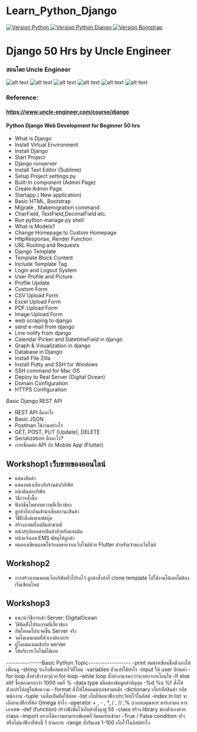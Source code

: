 Learn_Python_Django
=================
<a href="https://www.python.org/downloads/release/python-395/">
   <img alt="Version Python" src="https://img.shields.io/badge/python-3.9.5-0?logo=Python&color=blue">
</a>

<a href="https://docs.djangoproject.com/en/3.2/releases/3.2/">
   <img alt="Version Python Django" src="https://img.shields.io/badge/django-3.2.0-0?logo=Django&color=success">
</a>

<a href="https://getbootstrap.com/docs/4.0/getting-started/introduction/">
   <img alt="Version Bootstrap" src="https://img.shields.io/badge/Bootstrap4-563D7C?logo=bootstrap&logoColor=white">
</a>

# Django 50 Hrs by Uncle Engineer
### สอนโดย Uncle Engineer


![alt text](https://github.com/lacakp/Django50Hrs/blob/main/Images/web01.png?raw=true)
![alt text](https://github.com/lacakp/Django50Hrs/blob/main/Images/web02.png?raw=true)
![alt text](https://github.com/lacakp/Django50Hrs/blob/main/Images/web03.png?raw=true)
![alt text](https://github.com/lacakp/Django50Hrs/blob/main/Images/web04.png?raw=true)
![alt text](https://github.com/lacakp/Django50Hrs/blob/main/Images/web05.png?raw=true)
![alt text](https://github.com/lacakp/Django50Hrs/blob/main/Images/web06.png?raw=true)


### Reference: 
#### https://www.uncle-engineer.com/course/django

#### Python Django Web Development for Beginner 50 hrs
- What is Django
- Install Virtual Environment
- Install Django
- Start Project
- Django runserver
- Install Text Editor (Sublime)
- Setup Project settings.py
- Built-In component (Admin Page)
- Create Admin Page
- Startapp ( New application)
- Basic HTML, Bootstrap
- Migrate , Makemigration command
- CharField, TextField,DecimalField etc.
- Run python manage.py shell
- What is Models?
- Change Homepage to Custom Homepage
- HttpResponse, Render Function
- URL Routing and Requests
- Django Template
- Template Block Content
- Include Template Tag
- Login and Logout System
- User Profile and Picture
- Profile Update
- Custom Form
- CSV Upload Form
- Excel Upload Form
- PDF Upload Form
- Image Upload Form
- web scraping to django
- send e-mail from django
- Line notify from django
- Calendar Picker and DatetimeField in django
- Graph & Visualization in django
- Database in Django
- Install File Zilla
- Install Putty and SSH for Windows
- SSH command for Mac OS
- Deploy to Real Server (Digital Ocean)
- Domain Configuration
- HTTPS Configuration

Basic Django REST API

- REST API คืออะไร
- Basic JSON
- Postman ใช้งานอย่างไร
- GET, POST, PUT (Update), DELETE
- Serialization คืออะไร?
- การเชื่อมต่อ API กับ Mobile App (Flutter)

## Workshop1 เว็บขายของออนไลน์
- แสดงสินค้า
- แสดงหน้าเกี่ยวกับร้านค้า/บริษัท
- หน้าติดต่อบริษัท
- วิธีการสั่งซื้อ
- ฟังก์ชันโพสบทความที่เกี่ยวข้อง
- ลูกค้าล็อกอินเข้ามาเช็คสถานะสินค้า
- วิธีฝังลิ้งค์เพจเฟสบุ๊ค
- สร้างภาพสไลด์สินค้าขายดี
- หน้าสรุปยอดขายสินค้าสำหรับแอดมิน
- หน้าแจ้งเลข EMS พัสดุให้ลูกค้า
- ทดลองเขียนแอพโชว์ยอดขายจากเว็บไซต์ด้วย Flutter สำหรับเจ้าของเว็บไซต์

## Workshop2
- การสร้างเทมเพลตเว็บบริษัททั่วไปรอไว้ ลูกค้าสั่งทำก็ clone template ไปใช้งานได้เลยไม่ต้องเริ่มเขียนใหม่

## Workshop3
- แนะนำวิธีการเช่า Server: DigitalOcean
- วิธีติดตั้งโปรแกรมที่เกี่ยวข้อง
- อัพโหลดโปรเจคขึ้น Server จริง
- จดโดเมนเนมที่ตัวเองต้องการ
- ผู้โดเมนเนมเข้ากับ server
- ให้บริการเว็บไซต์ได้เลย

---------------Basic Python Topic------------------
-print
สมชายเขียนชื่อตัวเองให้เพื่อนดู
-string
จะเก็บชื่อสมชายไว้ที่ไหน
-variables
ตัวแปรใช้ทำไร
-input
ให้ user ป้อนค่า
-for loop
สั่งทำซ้ำง่ายๆด้วย for loop
-while loop
สั่งทำงานจนกว่าจะออกจากเงื่อนไข
-If else elif
ซื้อของมากกว่า 1000 ลดกี่ %
-data type
ชนิดของข้อมูลสำคัญสุด
-%d %s %f
สั่งให้ตัวแปรไปอยู่ในข้อความ
-.format
สั่งให้ใส่คอมม่าเลขสามหลัก
-dictionary
เก็บรหัสสินค้า รหัสพนักงาน
-tuple
วงเล็บเปิดปิดใช้บ่อย
-list
เก็บยี่ห้อนาฬิกาประวิทย์ไว้ในลิสต์
-index in list
จะเลือกนาฬิกายี่ห้อ Omega ทำไง
-operator + , - , *, / , // ,%
บวกลบคุณหาร หารเอาผล หารเอาเศษ
-def (function)
สร้างฟังชั่นไว้เก็บคำสั่งลุงตู่ 55
-class
สร้าง library ของตัวเองด้วย class
-import
อยากได้ความสามารถพิเศษก็
อิมพอร์ทเข้ามา
-True / False condition
จริงหรือไม่นาฬิกายี่ห้อนี้ 1 ล้านบาท
-range
สั่งรันเลข 1-100 เก็บไว้ในลิสต์ทำไง
